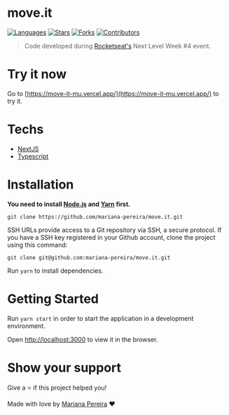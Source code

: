 # move.it


[![Languages](https://img.shields.io/github/languages/count/mariana-pereira/move.it?color=5965e0&style=flat)](#)
[![Stars](https://img.shields.io/github/stars/mariana-pereira/move.it?color=5965e0&style=flat)](https://github.com/mariana-pereira/move.it/stargazers)
[![Forks](https://img.shields.io/github/forks/mariana-pereira/move.it?color=5965e0&style=flat)](https://github.com/mariana-pereira/move.it/network/members)
[![Contributors](https://img.shields.io/github/contributors/mariana-pereira/move.it?color=5965e0&style=flat)](https://github.com/mariana-pereira/move.it/graphs/contributors)

> Code developed during [Rocketseat's](https://rocketseat.com.br/) Next Level Week #4 event.

# Try it now
Go to [https://move-it-mu.vercel.app/](https://move-it-mu.vercel.app/) to try it.


# Techs

- [NextJS](https://nextjs.org/)
- [Typescript](https://www.typescriptlang.org/)


# Installation

**You need to install [Node.js](https://nodejs.org/en/download/) and [Yarn](https://yarnpkg.com/) first.**

```git clone https://github.com/mariana-pereira/move.it.git```

SSH URLs provide access to a Git repository via SSH, a secure protocol. If you have a SSH key registered in your Github account, clone the project using this command:

```git clone git@github.com:mariana-pereira/move.it.git```

Run `yarn` to install dependencies.<br />


# Getting Started

Run `yarn start` in order to start the application in a development environment.

Open [http://localhost:3000](http://localhost:3000) to view it in the browser.


# Show your support

Give a ⭐️ if this project helped you!

Made with love by [Mariana Pereira](https://github.com/mariana-pereira) :heart:
